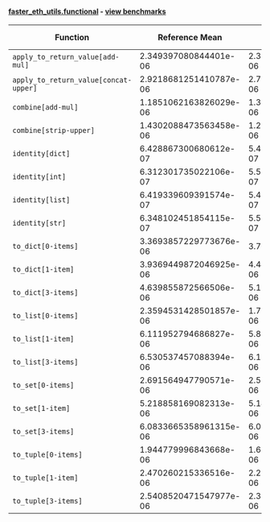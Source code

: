#### [faster_eth_utils.functional](https://github.com/BobTheBuidler/faster-eth-utils/blob/master/faster_eth_utils/functional.py) - [view benchmarks](https://github.com/BobTheBuidler/faster-eth-utils/blob/master/benchmarks/test_functional_benchmarks.py)

| Function | Reference Mean | Faster Mean | % Change | Speedup (%) | x Faster | Faster |
|----------|---------------|-------------|----------|-------------|----------|--------|
| `apply_to_return_value[add-mul]` | 2.349397080844401e-06 | 2.3739669610512798e-06 | -1.05% | -1.03% | 0.99x | ❌ |
| `apply_to_return_value[concat-upper]` | 2.9218681251410787e-06 | 2.7553104698216654e-06 | 5.70% | 6.04% | 1.06x | ✅ |
| `combine[add-mul]` | 1.1851062163826029e-06 | 1.3041960379978386e-06 | -10.05% | -9.13% | 0.91x | ❌ |
| `combine[strip-upper]` | 1.4302088473563458e-06 | 1.276834433167058e-06 | 10.72% | 12.01% | 1.12x | ✅ |
| `identity[dict]` | 6.428867300680612e-07 | 5.439414467535363e-07 | 15.39% | 18.19% | 1.18x | ✅ |
| `identity[int]` | 6.312301735022106e-07 | 5.538542203565036e-07 | 12.26% | 13.97% | 1.14x | ✅ |
| `identity[list]` | 6.419339609391574e-07 | 5.499891882036796e-07 | 14.32% | 16.72% | 1.17x | ✅ |
| `identity[str]` | 6.348102451854115e-07 | 5.537634623153292e-07 | 12.77% | 14.64% | 1.15x | ✅ |
| `to_dict[0-items]` | 3.3693857229773676e-06 | 3.76005946770532e-06 | -11.59% | -10.39% | 0.90x | ❌ |
| `to_dict[1-item]` | 3.9369449872046925e-06 | 4.448791299197277e-06 | -13.00% | -11.51% | 0.88x | ❌ |
| `to_dict[3-items]` | 4.639855872566506e-06 | 5.113151964014852e-06 | -10.20% | -9.26% | 0.91x | ❌ |
| `to_list[0-items]` | 2.3594531428501857e-06 | 1.727716706575924e-06 | 26.77% | 36.56% | 1.37x | ✅ |
| `to_list[1-item]` | 6.111952794686827e-06 | 5.879784117828776e-06 | 3.80% | 3.95% | 1.04x | ✅ |
| `to_list[3-items]` | 6.530537457088394e-06 | 6.177230597293493e-06 | 5.41% | 5.72% | 1.06x | ✅ |
| `to_set[0-items]` | 2.691564947790571e-06 | 2.554919533651332e-06 | 5.08% | 5.35% | 1.05x | ✅ |
| `to_set[1-item]` | 5.218858169082313e-06 | 5.149748398044535e-06 | 1.32% | 1.34% | 1.01x | ✅ |
| `to_set[3-items]` | 6.0833665358961315e-06 | 6.0093771132884654e-06 | 1.22% | 1.23% | 1.01x | ✅ |
| `to_tuple[0-items]` | 1.944779996843668e-06 | 1.676637585925991e-06 | 13.79% | 15.99% | 1.16x | ✅ |
| `to_tuple[1-item]` | 2.470260215336516e-06 | 2.2306082124544607e-06 | 9.70% | 10.74% | 1.11x | ✅ |
| `to_tuple[3-items]` | 2.5408520471547977e-06 | 2.3821216899571157e-06 | 6.25% | 6.66% | 1.07x | ✅ |
